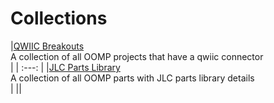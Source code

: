 



# Collections
  

|[QWIIC Breakouts](oomlout_OOMP_collections_V2/COLLECTION/CONN/QWIIC/STAN/01/COLLECTION.md)  
A collection of all OOMP projects that have a qwiic connector  
|
| :---: |
|[JLC Parts Library](oomlout_OOMP_collections_V2/COLLECTION/PARTL/JLCC/BASIC/01/COLLECTION.md)  
A collection of all OOMP parts with JLC parts library details  
|
||
